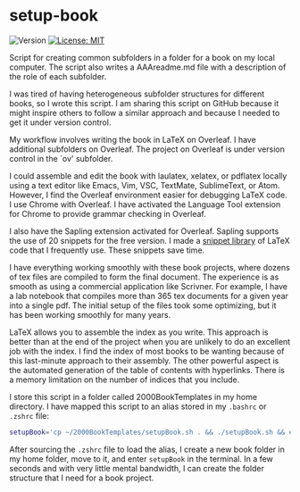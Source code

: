 # setup-book

![Version](https://img.shields.io/static/v1?label=setup-book&message=0.1&color=brightcolor)
[![License: MIT](https://img.shields.io/badge/License-MIT-blue.svg)](https://opensource.org/licenses/MIT)


Script for creating common subfolders in a folder for a book on my local computer. The script also writes a AAAreadme.md file with a description of the role of each subfolder.

I was tired of having heterogeneous subfolder structures for different books, so I wrote this script. I am sharing this script on GitHub because it might inspire others to follow a similar approach and because I needed to get it under version control.

My workflow involves writing the book in LaTeX on Overleaf. I have additional subfolders on Overleaf. The project on Overleaf is under version control in the `ov' subfolder.

I could assemble and edit the book with laulatex, xelatex, or pdflatex locally using a text editor like  Emacs, Vim, VSC, TextMate, SublimeText, or Atom. However, I find the Overleaf environment easier for debugging LaTeX code. I use Chrome with Overleaf. I have activated the Language Tool extension for Chrome to provide grammar checking in Overleaf. 

I also have the Sapling extension activated for Overleaf. Sapling supports the use of 20 snippets for the free version. I made a [snippet library](https://github.com/MooersLab/LaTeXsnippetsInWebpages) of LaTeX code that I frequently use. These snippets save time.

I have everything working smoothly with these book projects, where dozens of tex files are compiled to form the final document. The experience is as smooth as using a commercial application like Scrivner. For example, I have a lab notebook that compiles more than 365 tex documents for a given year into a single pdf.  The initial setup of the files took some optimizing, but it has been working smoothly for many years. 

LaTeX allows you to assemble the index as you write. This approach is better than at the end of the project when you are unlikely to do an excellent job with the index. I find the index of most books to be wanting because of this last-minute approach to their assembly. The other powerful aspect is the automated generation of the table of contents with hyperlinks. There is a memory limitation on the number of indices that you include.

I store this script in a folder called 2000BookTemplates in my home directory.
I have mapped this script to an alias stored in my `.bashrc` or `.zshrc` file: 
```bash
setupBook='cp ~/2000BookTemplates/setupBook.sh . && ./setupBook.sh && echo "Now write the book!"'
```
After sourcing the `.zshrc` file to load the alias, I create a new book folder in my home folder, move to it, and enter `setupBook` in the terminal.
In a few seconds and with very little mental bandwidth, I can create the folder structure that I need for a book project.


